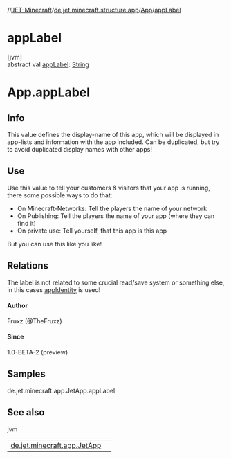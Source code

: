 //[JET-Minecraft](../../../index.md)/[de.jet.minecraft.structure.app](../index.md)/[App](index.md)/[appLabel](app-label.md)

# appLabel

[jvm]\
abstract val [appLabel](app-label.md): [String](https://kotlinlang.org/api/latest/jvm/stdlib/kotlin/-string/index.html)

# App.appLabel

##  Info

This value defines the display-name of this app, which will be displayed in app-lists and information with the app included. Can be duplicated, but try to avoid duplicated display names with other apps!

##  Use

Use this value to tell your customers & visitors that your app is running, there some possible ways to do that:

- 
   On Minecraft-Networks: Tell the players the name of your network
- 
   On Publishing: Tell the players the name of your app (where they can find it)
- 
   On private use: Tell yourself, that this app is this app

But you can use this like you like!

##  Relations

The label is not related to some crucial read/save system or something else, in this cases [appIdentity](app-identity.md) is used!

#### Author

Fruxz (@TheFruxz)

#### Since

1.0-BETA-2 (preview)

## Samples

de.jet.minecraft.app.JetApp.appLabel

## See also

jvm

| | |
|---|---|
| [de.jet.minecraft.app.JetApp](../../de.jet.minecraft.app/-jet-app/app-label.md) |  |
